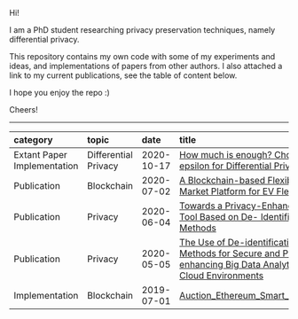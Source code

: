 Hi!

I am a PhD student researching privacy preservation techniques, namely differential privacy.

This repository contains my own code with some of my experiments and ideas, and implementations of papers from other authors. I also attached a link to my current publications, see the table of content below. 

I hope you enjoy the repo :) 

Cheers!


---

| category | topic | date | title |
|:-------|:-----|:-----|:------|
| Extant Paper Implementation | Differential Privacy |2020-10-17 | [How much is enough? Choosing epsilon for Differential Privacy](https://github.com/gonzalo-munillag/Differential_Privacy/tree/main/Extant_Papers_Implementations/A_method_to_choose_epsilon)
| Publication | Blockchain | 2020-07-02| [A Blockchain-based Flexibility Market Platform for EV Fleets](https://ieeexplore.ieee.org/document/9131332/metrics#metrics)
| Publication | Privacy | 2020-06-04 | [Towards a Privacy-Enhancing Tool Based on De- Identification Methods](https://aisel.aisnet.org/pacis2020/157/)
| Publication | Privacy | 2020-05-05 | [The Use of De-identification Methods for Secure and Privacy-enhancing Big Data Analytics in Cloud Environments](https://www.scitepress.org/PublicationsDetail.aspx?ID=Fo6z4LhPuHA=&t=1)
|Implementation| Blockchain| 2019-07-01| [Auction_Ethereum_Smart_Contract ](https://github.com/gonzalo-munillag/Blog/tree/main/My_implementations/Auction_Ethereum_Smart_Contract)




